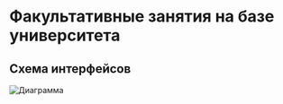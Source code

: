 # Факультативные занятия на базе университета
## Схема интерфейсов
![Диаграмма](Lab-7/GIT/Интерфейсы.png)
